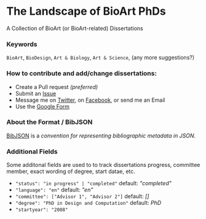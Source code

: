 # The Landscape of BioArt PhDs
A Collection of BioArt (or BioArt-related) Dissertations



### Keywords
`BioArt`, `BioDesign`, `Art & Biology`, `Art & Science`, (any more suggestions?)

### How to contribute and add/change dissertations:
 - Create a Pull request _(preferred)_
 - Submit an [Issue](https://github.com/trembl/BioArt-PhDs/issues) 
 - Message me on [Twitter](https://twitter.com/trembl), on [Facebook](https://www.facebook.com/trembl), or send me an Email
 - Use the [Google Form](https://docs.google.com/forms/d/10-NqA-fVzVyYT8-MFEVl6jeIEL8i5u2S3sjQ3FOOPsc)

### About the Format / BibJSON
[BibJSON](http://okfnlabs.org/bibjson/) is a _convention for representing bibliographic metadata in JSON_. 

### Additional Fields

Some additonal fields are used to to track dissertations progress, committee member, exact wording of degree, start datae, etc.

- `"status": "in progress" | "completed"` default: _"completed"_
- `"language": "en"` default: _"en"_
- `"committee": ["Advisor 1", "Advisor 2"]` default: _[]_
- `"degree": "PhD in Design and Computation"` default: _PhD_
- `"startyear": "2008"`

